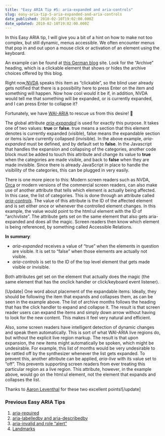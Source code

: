 ```yaml
---
title: "Easy ARIA Tip #5: aria-expanded and aria-controls"
slug: easy-aria-tip-5-aria-expanded-and-aria-controls
date_published: 2010-02-10T19:02:00.000Z
date_updated: 2010-02-10T19:02:00.000Z
---
```


In this Easy ARIA tip, I will give you a bit of a hint on how to make not too complex, but still dynamic, menus accessible. We often encounter menus that pop in and out upon a mouse click or activation of an element using the keyboard.

An example can be found at [this German blog](http://grochtdreis.de/weblog/) site. Look for the &#8220;Archive&#8221; heading, which is a clickable element that shows or hides the archive choices offered by this blog.

Right now,[NVDA](http://www.nvda-project.org/) speaks this item as &#8220;clickable&#8221;, so the blind user already gets notified that there is a possibility here to press Enter on the item and something will happen. Now how cool would it be if, in addition, NVDA would tell me that something will be expanded, or is currently expanded, and I can press Enter to collapse it?

Fortunately, we have [WAI-ARIA](//www.w3.org/TR/wai-aria/) to rescue us from this desire! 🙂

The global attribute [*aria-expanded*](http://www.w3.org/TR/wai-aria/states_and_properties#aria-expanded) is used for exactly this purpose. It takes one of two values: **true** or **false**. true means  a section that this element denotes is currently expanded (visible), false means the expandable section or items is/are currently collapsed (invisible). In the above example, *aria-expanded* must be defined, and by default set to **false**. In the Javascript that handles the expansion and collapsing of the categories, another code block must be added to touch this attribute and change its value to **true** when the categories are made visible, and back to **false** when they are made invisible. Since there is already JavaScript in place to handle the visibility of the categories, this can be plugged in very easily.

There is one more piece to this: Modern screen readers such as NVDA, [Orca](http://live.gnome.org/Orca) or modern versions of the commercial screen readers, can also make use of another attribute that tells which element is actually being affected. In this case, the list of categories. This is done through an attribute called [*aria-controls*](http://www.w3.org/TR/wai-aria/states_and_properties#aria-controls). The value of this attribute is the ID of the affected element and is set either once or whenever the controlled element changes. In this example, the value would point to the html:ul element with the ID of &#8220;archivliste&#8221;. The attribute gets set on the same element that also gets aria-expanded and does all the magic. Screen readers then know which element is being referenced, by something called Accessible Relations.

**In summary**:

- *aria-expanded* receives a value of &#8220;true&#8221; when the elements in question are visible. It is set to &#8220;false&#8221; when those elements are actually not visible.
- *aria-controls* is set to the ID of the top level element that gets made visible or invisible.

Both attributes get set on the element that actually does the magic (the same element that has the onclick handler or click/keyboard event listener).

[Update] One word about placement of the expandable items: Ideally, they should be following the item that expands and collapses them, as can be seen in the example above. The list of archive months follows the heading  that has the click handler to expand and collapse it. The result is that screen reader users can expand the items and simply down arrow without having to look for the new content. This makes it feel very natural and efficient.

Also,  some screen readers have intelligent detection of dynamic changes and speak them automatically. This is sort of what WAI-ARIA live regions do, but without the explicit live region markup. The result is that upon expansion, the new items might automatically be spoken, which might be undesirable. For example, this list of months would be very undesirable to be rattled off by the synthesizer whenever the list gets expanded. To prevent this, another attribute can be applied, *aria-live* with its value set to &#8220;off&#8221;. This prevents supporting screen readers from ever treating this particular region as a live region. This attribute, however, in the example above, would go on the html:ul element, not the element that expands and collapses the list.

Thanks to [Aaron Leventhal](accessgarage.wordpress.com) for these two excellent points![/update]

### Previous Easy ARIA Tips

1. [aria-required](http://www.marcozehe.de/2008/02/29/easy-aria-tip-1-using-aria-required/)
2. [aria-labelledby and aria-describedby](http://www.marcozehe.de/2008/03/23/easy-aria-tip-2-aria-labelledby-and-aria-describedby/)
3. [aria-invalid and role &#8220;alert&#8221;](http://www.marcozehe.de/2008/07/16/easy-aria-tip-3-aria-invalid-and-role-alert/)
4. [Landmarks](http://www.marcozehe.de/2009/10/31/easy-aria-tip-4-landmarks/)
